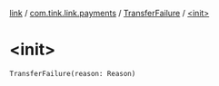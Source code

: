 [link](../../index.md) / [com.tink.link.payments](../index.md) / [TransferFailure](index.md) / [&lt;init&gt;](./-init-.md)

# &lt;init&gt;

`TransferFailure(reason: Reason)`